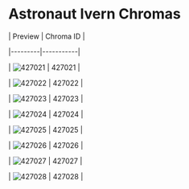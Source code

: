 # Astronaut Ivern Chromas


| Preview | Chroma ID |

|---------|-----------|

| ![427021](https://raw.communitydragon.org/latest/plugins/rcp-be-lol-game-data/global/default/v1/champion-chroma-images/427/427021.png) | 427021 |

| ![427022](https://raw.communitydragon.org/latest/plugins/rcp-be-lol-game-data/global/default/v1/champion-chroma-images/427/427022.png) | 427022 |

| ![427023](https://raw.communitydragon.org/latest/plugins/rcp-be-lol-game-data/global/default/v1/champion-chroma-images/427/427023.png) | 427023 |

| ![427024](https://raw.communitydragon.org/latest/plugins/rcp-be-lol-game-data/global/default/v1/champion-chroma-images/427/427024.png) | 427024 |

| ![427025](https://raw.communitydragon.org/latest/plugins/rcp-be-lol-game-data/global/default/v1/champion-chroma-images/427/427025.png) | 427025 |

| ![427026](https://raw.communitydragon.org/latest/plugins/rcp-be-lol-game-data/global/default/v1/champion-chroma-images/427/427026.png) | 427026 |

| ![427027](https://raw.communitydragon.org/latest/plugins/rcp-be-lol-game-data/global/default/v1/champion-chroma-images/427/427027.png) | 427027 |

| ![427028](https://raw.communitydragon.org/latest/plugins/rcp-be-lol-game-data/global/default/v1/champion-chroma-images/427/427028.png) | 427028 |